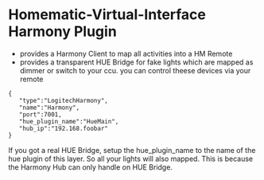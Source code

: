 # Homematic-Virtual-Interface Harmony Plugin


* provides a Harmony Client to map all activities into a HM Remote
* provides a transparent HUE Bridge for fake lights which are mapped as dimmer or switch to your ccu. you can control theese devices via your remote

 ```
 {
    "type":"LogitechHarmony",
    "name":"Harmony",
    "port":7001,
    "hue_plugin_name":"HueMain",
    "hub_ip":"192.168.foobar"
}
 ```
 
 If you got a real HUE Bridge, setup the hue_plugin_name to the name of the hue plugin of this layer. So all your lights will also mapped. This is because the Harmony Hub can only handle on HUE Bridge.